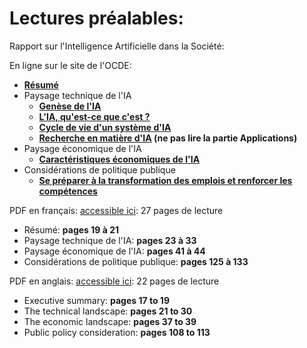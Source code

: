 # Lectures préalables:

Rapport sur l'Intelligence Artificielle dans la Société:

En ligne sur le site de l'OCDE:
- **[Résumé](https://www.oecd-ilibrary.org//sites/b7f8cd16-fr/index.html?itemId=/content/publication/b7f8cd16-fr&_csp_=4890b942b269008dad8522c358cb03ca&itemIGO=oecd&itemContentType=book#)**
- Paysage technique de l'IA
  - **[Genèse de l'IA](https://www.oecd-ilibrary.org///sites/b7f8cd16-fr/1/2/1/index.html?itemId=/content/publication/b7f8cd16-fr&_csp_=4890b942b269008dad8522c358cb03ca&itemIGO=oecd&itemContentType=book#section-d1e722)**
  - **[L'IA, qu'est-ce que c'est ?](https://www.oecd-ilibrary.org///sites/b7f8cd16-fr/1/2/1/index.html?itemId=/content/publication/b7f8cd16-fr&_csp_=4890b942b269008dad8522c358cb03ca&itemIGO=oecd&itemContentType=book#section-d1e1022)**
  - **[Cycle de vie d'un système d'IA](https://www.oecd-ilibrary.org///sites/b7f8cd16-fr/1/2/1/index.html?itemId=/content/publication/b7f8cd16-fr&_csp_=4890b942b269008dad8522c358cb03ca&itemIGO=oecd&itemContentType=book#section-d1e1250)**
  - **[Recherche en matière d'IA](https://www.oecd-ilibrary.org///sites/b7f8cd16-fr/1/2/1/index.html?itemId=/content/publication/b7f8cd16-fr&_csp_=4890b942b269008dad8522c358cb03ca&itemIGO=oecd&itemContentType=book#section-d1e1419) (ne pas lire la partie Applications)**
- Paysage économique de l'IA
  - **[Caractéristiques économiques de l'IA](https://www.oecd-ilibrary.org///sites/b7f8cd16-fr/1/2/2/index.html?itemId=/content/publication/b7f8cd16-fr&_csp_=4890b942b269008dad8522c358cb03ca&itemIGO=oecd&itemContentType=book#section-d1e2437)**
- Considérations de politique publique
  - **[Se préparer à la transformation des emplois et renforcer les compétences](https://www.oecd-ilibrary.org///sites/b7f8cd16-fr/1/2/4/index.html?itemId=/content/publication/b7f8cd16-fr&_csp_=4890b942b269008dad8522c358cb03ca&itemIGO=oecd&itemContentType=book#section-d1e11351)**

PDF en français: [accessible ici](https://qchenevier.github.io/cours-IA/docs/OECD%20-%20L'intelligence%20Artificielle%20dans%20la%20Soci%C3%A9t%C3%A9.pdf): 27 pages de lecture
- Résumé: **pages 19 à 21**
- Paysage technique de l'IA: **pages 23 à 33**
- Paysage économique de l'IA: **pages 41 à 44**
- Considérations de politique publique: **pages 125 à 133**

PDF en anglais: [accessible ici](https://qchenevier.github.io/cours-IA/docs/OECD%20-%20Artificial%20Intelligence%20in%20Society.pdf): 22 pages de lecture
- Executive summary: **pages 17 to 19**
- The technical landscape:  **pages 21 to 30**
- The economic landscape: **pages 37 to 39**
- Public policy consideration: **pages 108 to 113**
